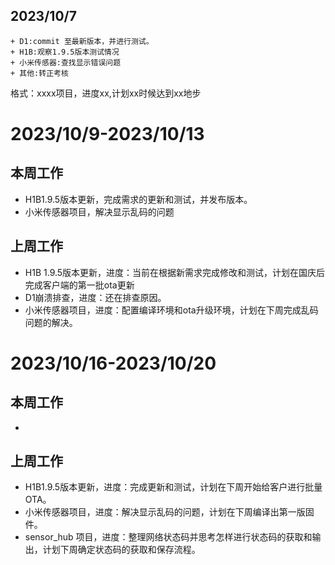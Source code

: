 ## 2023/10/7
```
+ D1:commit 至最新版本，并进行测试。
+ H1B:观察1.9.5版本测试情况
+ 小米传感器:查找显示错误问题
+ 其他:转正考核
``` 
格式：xxxx项目，进度xx,计划xx时候达到xx地步
# 2023/10/9-2023/10/13

## 本周工作
+ H1B1.9.5版本更新，完成需求的更新和测试，并发布版本。
+ 小米传感器项目，解决显示乱码的问题
## 上周工作
+ H1B 1.9.5版本更新，进度：当前在根据新需求完成修改和测试，计划在国庆后完成客户端的第一批ota更新
+ D1崩溃排查，进度：还在排查原因。
+ 小米传感器项目，进度：配置编译环境和ota升级环境，计划在下周完成乱码问题的解决。

# 2023/10/16-2023/10/20

## 本周工作
+ 
## 上周工作
+ H1B1.9.5版本更新，进度：完成更新和测试，计划在下周开始给客户进行批量OTA。
+ 小米传感器项目，进度：解决显示乱码的问题，计划在下周编译出第一版固件。
+ sensor_hub 项目，进度：整理网络状态码并思考怎样进行状态码的获取和输出，计划下周确定状态码的获取和保存流程。